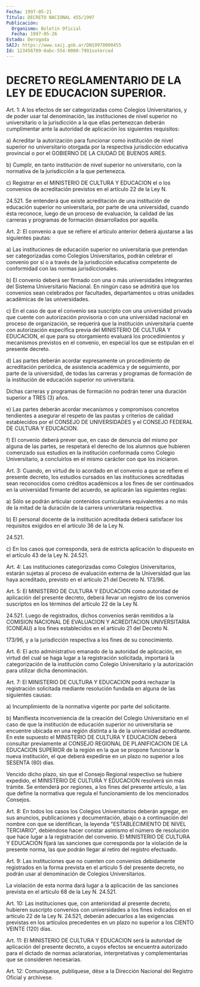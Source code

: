 ```yaml
---
Fecha: 1997-05-21
Título: DECRETO NACIONAL 455/1997
Publicación:
  Organismo: Boletín Oficial
  Fecha: 1997-05-26
Estado: Derogada
SAIJ: https://www.saij.gob.ar/DN19970000455
Id: 123456789-0abc-554-0000-7991soterced
---
```

# DECRETO REGLAMENTARIO DE LA LEY DE EDUCACION SUPERIOR.

<a id="1"></a>
Art. 1:  A  los  efectos  de ser categorizadas como Colegios Universitarios, y de poder usar tal denominación, las instituciones de nivel superior no universitario o la jurisdicción a la que ellas pertenezcan deberán cumplimentar ante  la  autoridad  de aplicación los siguientes requisitos:

a)  Acreditar  la  autorización para funcionar como institución  de nivel  superior  no  universitario    otorgada  por  la  respectiva jurisdicción educativa provincial o por el GOBIERNO DE LA CIUDAD DE BUENOS AIRES.

b) Cumplir, en tanto institución de nivel superior no universitario,  con  la  normativa  de  la jurisdicción  a  la  que pertenezca.

c)  Registrar en el MINISTERIO DE CULTURA  Y  EDUCACION  el  o  los convenios de  acreditación previstos en el artículo 22 de la Ley N.

24.521. Se entenderá  que existe acreditación de una institución de educación superior no universitaria,  por parte de una universidad, cuando ésta reconoce, luego de un proceso de evaluación, la calidad de las carreras y programas de formación  desarrollados por aquélla.

<a id="2"></a>
Art. 2: El convenio a que se refiere el artículo  anterior deberá ajustarse a las siguientes pautas:

a)  Las  instituciones  de educación superior no universitaria  que pretendan ser categorizadas  como  Colegios  Universitarios, podrán celebrar el convenio por sí o a través de la jurisdicción educativa competente    de    conformidad  con  las  normas  jurisdiccionales.

b) El convenio deberá  ser  firmado  con  una  o  más universidades integrantes del Sistema Universitario Nacional. En  ningún  caso se admitirá    que  los  convenios  sean  celebrados  por  facultades, departamentos  u  otras  unidades  académicas  de las universidades.

c) En el caso de que el convenio sea suscripto con  una universidad privada que cuente con autorización provisoria o con una universidad  nacional en proceso de organización, se requerirá  que la institución  universitaria  cuente  con  autorización específica previa  del  MINISTERIO  DE CULTURA Y EDUCACION,  el  que  para  su otorgamiento evaluará los  procedimientos y mecanismos previstos en el  convenio, en especial los  que  se  estipulan  en  el  presente decreto.

d) Las  partes  deberán  acordar  expresamente  un procedimiento de acreditación periódica, de asistencia académica y  de  seguimiento, por  parte de la universidad, de todas las carreras y programas  de formación de la institución de educación superior no universitaria.

Dichas  carreras  y  programas  de  formación  no  podrán tener una duración superior a TRES (3) años.

e)  Las  partes deberán acordar mecanismos y compromisos  concretos tendientes  a  asegurar  el  respeto  de  las pautas y criterios de calidad establecidos por el CONSEJO DE UNIVERSIDADES  y  el CONSEJO FEDERAL DE CULTURA Y EDUCACION.

f) El convenio deberá prever que, en caso de denuncia del mismo por alguna  de  las partes, se respetará el derecho de los alumnos  que hubieren comenzado  sus  estudios en la institución conformada como Colegio Universitario, a concluirlos  en  el mismo carácter con que los iniciaron.

<a id="3"></a>
Art. 3: Cuando, en virtud de lo acordado en  el  convenio a que se refiere  el  presente  decreto,  los  estudios  cursados    en  las instituciones acreditadas sean reconocidos como créditos académicos a  los  fines  de  ser  continuados  en la universidad firmante del acuerdo, se aplicarán las siguientes reglas:

a) Sólo se podrán articular contenidos  curriculares equivalentes a no  más  de  la  mitad  de la duración de la carrera  universitaria respectiva.

b)  El  personal  docente  de   la  institución  acreditada  deberá satisfacer los requisitos exigidos en el artículo 36 de la Ley N.

24.521.

c) En los casos que corresponda,  será  de  estricta  aplicación lo dispuesto en el artículo 43 de la Ley N. 24.521.

<a id="4"></a>
Art. 4: Las instituciones categorizadas como Colegios Universitarios, estarán sujetas al proceso de evaluación externa de la Universidad que las haya acreditado, previsto en el artículo 21 del Decreto N. 173/96.

<a id="5"></a>
Art.  5:  El MINISTERIO DE CULTURA Y EDUCACION como autoridad  de aplicación del  presente  decreto, deberá llevar un registro de los convenios suscriptos en los términos del artículo 22 de la Ley N.

24.521. Luego de registrados,  dichos  convenios  serán remitidos a la COMISION NACIONAL DE EVALUACION  Y  ACREDITACION  UNIVERSITARIA (CONEAU) a  los fines establecidos en el artículo 21 del Decreto N.

173/96, y a la jurisdicción respectiva a los fines de su conocimiento.

<a id="6"></a>
Art.  6:  El acto  administrativo  emanado  de  la  autoridad  de aplicación, en  virtud  del  cual  se  haga lugar a la registración solicitada,  importará la categorización  de  la  institución  como Colegio  Universitario   y  la  autorización  para  utilizar  dicha denominación.

<a id="7"></a>
Art. 7: El MINISTERIO DE  CULTURA  Y  EDUCACION  podrá rechazar la registración solicitada mediante resolución fundada  en  alguna  de las siguientes causas:

a) Incumplimiento de la normativa vigente por parte del solicitante.

b) Manifiesta inconveniencia de la creación del Colegio Universitario  en  el  caso  de  que  la  institución  de educación superior  no  universitaria  se  encuentre  ubicada  en  una región distinta  a  la de la universidad acreditante. En este supuesto  el MINISTERIO DE  CULTURA  Y EDUCACION deberá consultar previamente al CONSEJO REGIONAL DE PLANIFICACION  DE  LA  EDUCACION SUPERIOR de la región en la que se propone funcionar la nueva  institución, el que deberá expedirse en un plazo no superior a los SESENTA  (60)  días.

Vencido  dicho  plazo,  sin  que  el Consejo Regional respectivo se hubiere expedido, el MINISTERIO DE  CULTURA  Y  EDUCACION resolverá sin  más  trámite.  Se  entenderá  por  regiones, a los  fines  del presente  artículo,  a las que define la normativa  que  regula  el funcionamiento de los mencionados Consejos.

<a id="8"></a>
Art. 8: En todos los  casos  los  Colegios  Universitarios deberán agregar, en sus anuncios, publicaciones y documentación,  abajo o a continuación   del  nombre  con  que  se  identifican,  la  leyenda "ESTABLECIMIENTO  DE  NIVEL  TERCIARIO",  debiéndose  hacer constar asimismo  el  número de resolución que hace lugar a la registración del convenio. El  MINISTERIO  DE  CULTURA  Y  EDUCACION  fijará las sanciones  que  corresponda por la violación de la presente  norma, las   que  podrán  llegar  al  retiro  del  registro  efectuado.

<a id="9"></a>
Art. 9: Las instituciones que no cuenten con convenios debidamente registrados en la  forma  prevista  en  el  artículo 5 del presente decreto, no podrán usar al denominación de Colegios Universitarios.

La  violación  de  esta  norma  dará lugar a la aplicación  de  las sanciones  prevista  en  el  artículo  68  de  la  Ley N. 24.521.

<a id="10"></a>
Art.  10: Las instituciones que,  con  anterioridad  al  presente decreto, hubieren suscripto convenios con universidades a los fines indicados en el artículo 22 de la Ley N. 24.521, deberán adecuarlos a las exigencias previstas en los artículos precedentes en un plazo no superior a los CIENTO VEINTE (120) días.

<a id="11"></a>
Art. 11: El  MINISTERIO  DE CULTURA Y EDUCACION será la autoridad de aplicación del presente decreto,  a  cuyos  efectos se encuentra autorizado para el dictado de normas aclaratorias,  interpretativas y complementarias que se consideren necesarias.

<a id="12"></a>
Art. 12: Comuníquese, publíquese, dése a la Dirección  Nacional del Registro  Oficial y archívese.